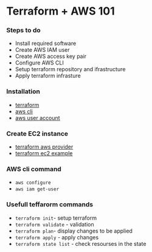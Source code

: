 # Terraform + AWS 101
### Steps to do
* Install required software 
* Create AWS IAM user 
* Create AWS access key pair
* Configure AWS CLI
* Setup terraform repository and ifrastructure
* Apply terraform infrasture

### Installation
* [terraform](https://developer.hashicorp.com/terraform/downloads?product_intent=terraform) 
* [aws cli](https://docs.aws.amazon.com/cli/latest/userguide/getting-started-install.html)
* [aws user account](https://portal.aws.amazon.com/billing/signup#/start/email)

### Create EC2 instance 
* [terraform aws provider](https://registry.terraform.io/providers/hashicorp/aws/latest/docs)
* [terraform ec2 example](https://registry.terraform.io/providers/hashicorp/aws/latest/docs/resources/instance)



### AWS cli command
* `aws configure`
* `aws iam get-user`

### Usefull teffarorm commands

* `terraform init`- setup terraform
* `terraform validate` - validation  
* `terraform plan`- display  changes to be applied
* `terraform apply` - apply changes 
* `terraform state list` - check resourses in the state